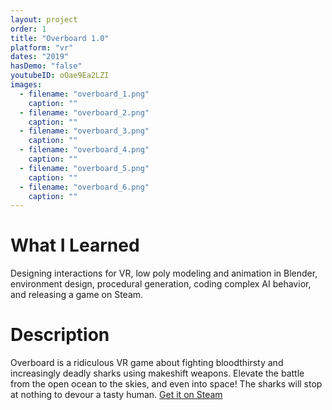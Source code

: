 ```yaml
---
layout: project
order: 1
title: "Overboard 1.0"
platform: "vr"
dates: "2019"
hasDemo: "false"
youtubeID: oOae9Ea2LZI
images:
  - filename: "overboard_1.png"
    caption: ""
  - filename: "overboard_2.png"
    caption: ""
  - filename: "overboard_3.png"
    caption: ""
  - filename: "overboard_4.png"
    caption: ""
  - filename: "overboard_5.png"
    caption: ""
  - filename: "overboard_6.png"
    caption: ""
---
```


# What I Learned
Designing interactions for VR, low poly modeling and animation in Blender, environment design, procedural generation, coding complex AI behavior, and releasing a game on Steam.

# Description

Overboard is a ridiculous VR game about fighting bloodthirsty and increasingly deadly sharks using makeshift weapons. Elevate the battle from the open ocean to the skies, and even into space! The sharks will stop at nothing to devour a tasty human. [Get it on Steam](https://store.steampowered.com/app/1144080/Overboard/)
